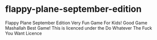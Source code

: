 # flappy-plane-september-edition
Flappy Plane September Edition
Very Fun Game For Kids!
Good Game Mashallah
Best Game! 
This is licenced under the Do Whatever The Fuck You Want Licence
